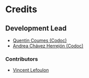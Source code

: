 # Credits

## Development Lead

* [Quentin Coumes (Codoc)](https://github.com/qcoumes)
* [Andrea Chávez Herrejón (Codoc)](https://github.com/andreach2713)

### Contributors

* [Vincent Lefoulon](https://github.com/Vayel)

